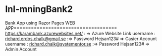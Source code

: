 # Inl-mningBank2
Bank App using Razor Pages
WEB APP====================================
https://karambank.azurewebsites.net/ : => Azure Website Link
username : richard.erdos.chalk@gmail.se :=> Password Hejsan123# => Casier Account
username : richard.chalk@systementor.se :=> Password Hejsan123# => Admin Account
